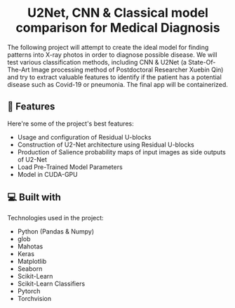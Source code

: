<h1 align="center" id="title">U2Net, CNN & Classical model comparison for Medical Diagnosis</h1>

<p id="description">The following project will attempt to create the ideal model for finding patterns into X-ray photos in order to diagnose possible disease. We will test various classification methods, including CNN & U2Net (a State-Of-The-Art Image processing method of Postdoctoral Researcher Xuebin Qin) and try to extract valuable features to identify if the patient has a potential disease such as Covid-19 or pneumonia. The final app will be containerized.
</p>

  
  
<h2>🧐 Features</h2>

Here're some of the project's best features:
 
*   Usage and configuration of Residual U-blocks
*   Construction of U2-Net architecture using Residual U-blocks
*   Production of Salience probability maps of input images as side outputs of U2-Net
*   Load Pre-Trained Model Parameters
*   Model in CUDA-GPU

  
  
<h2>💻 Built with</h2>

Technologies used in the project:

*   Python (Pandas & Numpy)
*   glob
*   Mahotas
*   Keras
*   Matplotlib
*   Seaborn
*   Scikit-Learn
*   Scikit-Learn Classifiers
*   Pytorch
*   Torchvision
